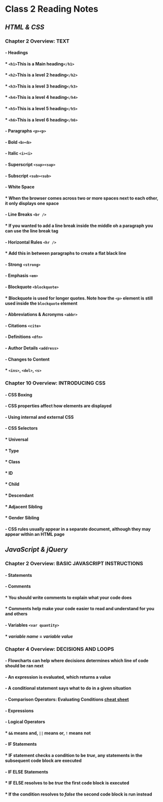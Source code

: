 # **Class 2 Reading Notes**

## *HTML & CSS*

### Chapter 2 Overview: TEXT
#### - Headings
  ####  * `<h1>`This is a Main heading`</h1>`
  ####  * `<h2>`This is a level 2 heading`</h2>`
  ####  * `<h3>`This is a level 3 heading`</h3>`
  ####  * `<h4>`This is a level 4 heading`</h4>`
  ####  * `<h5>`This is a level 5 heading`</h5>`
  ####  * `<h6>`This is a level 6 heading`</h6>`
#### - Paragraphs `<p><p>`
#### - Bold `<b><b>`
#### - Italic `<i><i>`
#### - Superscript `<sup><sup>`
#### - Subscript `<sub><sub>`
#### - White Space
  ####  * When the browser comes across two or more spaces next to each other, it only displays one space
#### - Line Breaks `<br />`
  ####  * If you wanted to add a line break inside the middle oh a paragraph you can use the line break tag
#### - Horizontal Rules `<hr />`
  ####  * Add this in between paragraphs to create a **flat black line**
#### - Strong `<strong>`
#### - Emphasis `<em>`
#### - Blockquote `<blockquote>`
  ####  * Blockquote is used for longer quotes. Note how the `<p>` element is still used inside the `blockquote` element
#### - Abbreviations & Acronyms `<abbr>`
#### - Citations `<cite>`
#### - Definitions `<dfn>`
#### - Author Details `<address>`
#### - Changes to Content
  ####  * `<ins>`, `<del>`, `<s>`


### Chapter 10 Overview: INTRODUCING CSS
#### - CSS Boxing
#### - CSS properties affect how elements are displayed
#### - Using internal and external CSS
#### - CSS Selectors
  ####  * Universal
  ####  * Type
  ####  * Class
  ####  * ID
  ####  * Child
  ####  * Descendant
  ####  * Adjacent Sibling
  ####  * Gender Sibling
#### - CSS rules usually appear in a separate document, although they may appear within an HTML page


## *JavaScript & jQuery*

### Chapter 2 Overview: BASIC JAVASCRIPT INSTRUCTIONS
#### - Statements
#### - Comments
  ####  * You should write comments to explain what your code does
  ####  * Comments help make your code easier to read and understand for you and others
#### - Variables `<var quantity>`
  ####  * *variable name* = *variable value*


### Chapter 4 Overview: DECISIONS AND LOOPS
#### - Flowcharts can help where decisions determines which line of code should be ran next
#### - An expression is evaluated, which returns a value
#### - A conditional statement says what to do in a given situation
#### - Comparison Operators: Evaluating Conditions [cheat sheet](https://developer.mozilla.org/en-US/docs/Web/JavaScript/Guide/Expressions_and_Operators)
#### - Expressions
#### - Logical Operators
  ####  * `&&` means **and**, `||` means **or**, `!` means **not**
#### - **IF** Statements
  ####  * **IF** statement checks a condition to be *true*, any statements in the subsequent code block are executed
#### - **IF ELSE** Statements
  ####  * **IF ELSE** resolves to be *true* the first code block is executed
  ####  * If the condition resolves to *false* the second code block is run instead